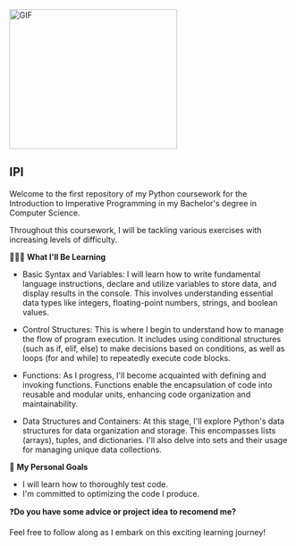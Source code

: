 <img src="https://media.giphy.com/media/MdA16VIoXKKxNE8Stk/giphy.gif" alt="GIF" style="width: 300px; height: 250px;">

## IPI

Welcome to the first repository of my Python coursework for the Introduction to Imperative Programming in my Bachelor's degree in Computer Science.

Throughout this coursework, I will be tackling various exercises with increasing levels of difficulty.

👨🏻‍💻 **What I'll Be Learning** 

- Basic Syntax and Variables:
I will learn how to write fundamental language instructions, declare and utilize variables to store data, and display results in the console. This involves understanding essential data types like integers, floating-point numbers, strings, and boolean values.

- Control Structures:
This is where I begin to understand how to manage the flow of program execution. It includes using conditional structures (such as if, elif, else) to make decisions based on conditions, as well as loops (for and while) to repeatedly execute code blocks.

- Functions:
As I progress, I'll become acquainted with defining and invoking functions. Functions enable the encapsulation of code into reusable and modular units, enhancing code organization and maintainability.

- Data Structures and Containers:
At this stage, I'll explore Python's data structures for data organization and storage. This encompasses lists (arrays), tuples, and dictionaries. I'll also delve into sets and their usage for managing unique data collections.

💪 **My Personal Goals**
- I will learn how to thoroughly test code.
- I'm committed to optimizing the code I produce.

❓**Do you have some advice or project idea to recomend me?**

Feel free to follow along as I embark on this exciting learning journey!
